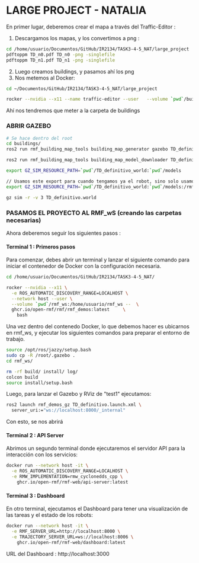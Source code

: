 # LARGE PROJECT - NATALIA

En primer lugar, deberemos crear el mapa a través del Traffic-Editor : 

1) Descargamos los mapas, y los convertimos a png :

```bash
cd /home/usuario/Documentos/GitHub/IR2134/TASK3-4-5_NAT/large_project
pdftoppm TD_n0.pdf TD_n0 -png -singlefile
pdftoppm TD_n1.pdf TD_n1 -png -singlefile
```
2) Luego creamos buildings, y pasamos ahí los png
3) Nos metemos al Docker:
   
```bash
cd ~/Documentos/GitHub/IR2134/TASK3-4-5_NAT/large_project

rocker --nvidia --x11 --name traffic-editor --user   --volume `pwd`/buildings:/rmf_demos_ws/buildings --   ghcr.io/open-rmf/rmf/rmf_demos:latest   bash
```

Ahí nos tendremos que meter a la carpeta de buildings


### ABRIR GAZEBO

```bash
# Se hace dentro del root
cd buildings/
ros2 run rmf_building_map_tools building_map_generator gazebo TD_definitivo.building.yaml TD_definitivo.world ./TD_definitivo_world

```

```bash
ros2 run rmf_building_map_tools building_map_model_downloader TD_definitivo.building.yaml -e ./models

export GZ_SIM_RESOURCE_PATH=`pwd`/TD_definitivo_world:`pwd`/models

// Usamos este export para cuando tengamos ya el robot, sino solo usamos el primer export
export GZ_SIM_RESOURCE_PATH=`pwd`/TD_definitivo_world:`pwd`/models:/rmf_demos_ws/install/rmf_demos_assets/share/rmf_demos_assets/models

gz sim -r -v 3 TD_definitivo.world
```


### PASAMOS EL PROYECTO AL RMF_wS (creando las carpetas necesarias)

Ahora deberemos seguir los siguientes pasos : 

#### Terminal 1 : Primeros pasos

Para comenzar, debes abrir un terminal y lanzar el siguiente comando para iniciar el contenedor de Docker con la configuración necesaria.

```bash
cd /home/usuario/Documentos/GitHub/IR2134/TASK3-4-5_NAT/

rocker --nvidia --x11 \
  -e ROS_AUTOMATIC_DISCOVERY_RANGE=LOCALHOST \
  --network host --user \
  --volume `pwd`/rmf_ws:/home/usuario/rmf_ws --  \
  ghcr.io/open-rmf/rmf/rmf_demos:latest 	\
    bash
```
Una vez dentro del contenedo Docker, lo que debemos hacer es ubicarnos en rmf_ws, y ejecutar los siguientes comandos para preparar el entorno de trabajo.

```bash
source /opt/ros/jazzy/setup.bash
sudo cp -R /root/.gazebo .	
cd rmf_ws/

rm -rf build/ install/ log/
colcon build
source install/setup.bash
```

Luego, para lanzar el Gazebo y RViz de "test1" ejecutamos:

```bash
ros2 launch rmf_demos_gz TD_definitivo.launch.xml \
  server_uri:="ws://localhost:8000/_internal"
```
Con esto, se nos abrirá



#### Terminal 2 : API Server

Abrimos un segundo terminal donde ejecutaremos el servidor API para la interacción con los servicios:

```bash
docker run --network host -it \
  -e ROS_AUTOMATIC_DISCOVERY_RANGE=LOCALHOST \
  -e RMW_IMPLEMENTATION=rmw_cyclonedds_cpp \
	ghcr.io/open-rmf/rmf-web/api-server:latest
```
#### Terminal 3 : Dashboard

En otro terminal, ejecutamos el Dashboard para tener una visualización de las tareas y el estado de los robots:
```bash
docker run --network host -it \
  -e RMF_SERVER_URL=http://localhost:8000 \
  -e TRAJECTORY_SERVER_URL=ws://localhost:8006 \
	ghcr.io/open-rmf/rmf-web/dashboard:latest
```
URL del Dashboard : http://localhost:3000






